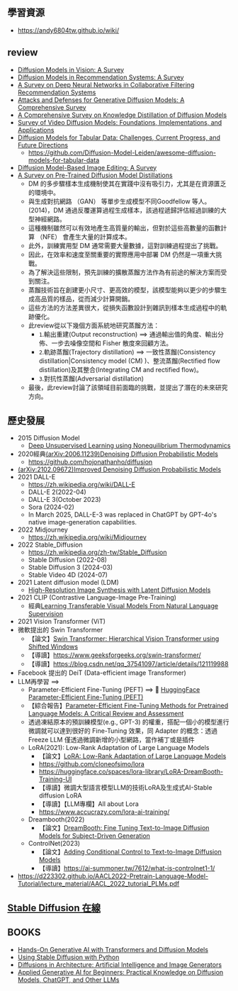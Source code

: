 ## 學習資源
- https://andy6804tw.github.io/wiki/
## review
- [Diffusion Models in Vision: A Survey](https://arxiv.org/abs/2209.04747)
- [Diffusion Models in Recommendation Systems: A Survey](https://arxiv.org/abs/2501.10548)
- [A Survey on Deep Neural Networks in Collaborative Filtering Recommendation Systems](https://arxiv.org/abs/2412.01378)
- [Attacks and Defenses for Generative Diffusion Models: A Comprehensive Survey](https://arxiv.org/abs/2408.03400)
- [A Comprehensive Survey on Knowledge Distillation of Diffusion Models](https://arxiv.org/abs/2304.04262)
- [Survey of Video Diffusion Models: Foundations, Implementations, and Applications](https://arxiv.org/abs/2504.16081)
- [Diffusion Models for Tabular Data: Challenges, Current Progress, and Future Directions](https://arxiv.org/abs/2502.17119)
  - https://github.com/Diffusion-Model-Leiden/awesome-diffusion-models-for-tabular-data 
- [Diffusion Model-Based Image Editing: A Survey](https://arxiv.org/abs/2402.17525)
- [A Survey on Pre-Trained Diffusion Model Distillations](https://arxiv.org/abs/2502.08364)
  - DM 的多步驟樣本生成機制使其在實踐中沒有吸引力，尤其是在資源匱乏的環境中。
  - 與生成對抗網路 （GAN） 等單步生成模型不同Goodfellow 等人。 (2014)，DM 通過反覆運算過程生成樣本，該過程遞歸評估經過訓練的大型神經網路。
  - 這種機制雖然可以有效地產生高質量的輸出，但對於這些高數量的函數計算 （NFE） 會產生大量的計算成本。
  - 此外，訓練實用型 DM 通常需要大量數據，這對訓練過程提出了挑戰。
  - 因此，在效率和速度至關重要的實際應用中部署 DM 仍然是一項重大挑戰。
  - 為了解決這些限制，預先訓練的擴散蒸餾方法作為有前途的解決方案而受到關注。
  - 蒸餾技術旨在創建更小尺寸、更高效的模型，該模型能夠以更少的步驟生成高品質的樣品，從而減少計算開銷。
  - 這些方法的方法差異很大，從損失函數設計到雜訊到樣本生成過程中的軌跡優化。
  - 此review從以下幾個方面系統地研究蒸餾方法：
    - `1`.輸出重建(Output reconstruction) ==> 通過輸出值的角度、輸出分佈、一步去噪像空間和 Fisher 散度來回顧方法。
    - `2`.軌跡蒸餾(Trajectory distillation) ==> 一致性蒸餾(Consistency distillation|Consistency model (CM) )、整流蒸餾(Rectified flow distillation)及其整合(Integrating CM and rectified flow)。
    - `3`.對抗性蒸餾(Adversarial distillation)
  - 最後，此review討論了該領域目前面臨的挑戰，並提出了潛在的未來研究方向。

## 歷史發展
- 2015 Diffusion Model
  - [Deep Unsupervised Learning using Nonequilibrium Thermodynamics](https://proceedings.mlr.press/v37/sohl-dickstein15.pdf)
- 2020經典[(arXiv:2006.11239)Denoising Diffusion Probabilistic Models](https://arxiv.org/abs/2006.11239)
  - https://github.com/hojonathanho/diffusion 
- [(arXiv:2102.09672)Improved Denoising Diffusion Probabilistic Models](https://arxiv.org/abs/2102.09672)
- 2021 DALL-E
  - https://zh.wikipedia.org/wiki/DALL-E
  - DALL-E 2(2022-04)
  - DALL-E 3(October 2023)
  - Sora (2024-02)
  - In March 2025, DALL-E-3 was replaced in ChatGPT by GPT-4o's native image-generation capabilities.
- 2022 Midjourney
  - https://zh.wikipedia.org/wiki/Midjourney 
- 2022 Stable_Diffusion
  - https://zh.wikipedia.org/zh-tw/Stable_Diffusion
  - Stable Diffusion (2022-08)
  - Stable Diffusion 3 (2024-03)
  - Stable Video 4D (2024-07)
- 2021 Latent diffusion model (LDM)
  - [High-Resolution Image Synthesis with Latent Diffusion Models](https://arxiv.org/abs/2112.10752) 
- 2021 CLIP (Contrastive Language-Image Pre-Training)
  - 經典[Learning Transferable Visual Models From Natural Language Supervision](https://arxiv.org/abs/2103.00020) 
- 2021 Vision Transformer (ViT)
- 微軟提出的 Swin Transformer
  - 【論文】[Swin Transformer: Hierarchical Vision Transformer using Shifted Windows](https://arxiv.org/abs/2103.14030)
  - 【導讀】https://www.geeksforgeeks.org/swin-transformer/
  - 【導讀】https://blog.csdn.net/qq_37541097/article/details/121119988
- Facebook 提出的 DeiT (Data-efficient image Transformer)
- LLM再學習 ==>
  - Parameter-Efficient Fine-Tuning (PEFT) ==> 🤗 [HuggingFace Parameter-Efficient Fine-Tuning (PEFT)](https://github.com/huggingface/peft)
  - 【綜合報告】[Parameter-Efficient Fine-Tuning Methods for Pretrained Language Models: A Critical Review and Assessment](https://arxiv.org/abs/2312.12148)
  - 透過凍結原本的預訓練模型(e.g., GPT-3) 的權重，搭配一個小的模型進行微調就可以達到很好的 Fine-Tuning 效果，同 Adapter 的概念：透過 Freeze LLM 僅透過微調新增的小型網路，當作補丁或是插件
  - LoRA(2021): Low-Rank Adaptation of Large Language Models
    - 【論文】[LoRA: Low-Rank Adaptation of Large Language Models](https://arxiv.org/abs/2106.09685)
    - https://github.com/cloneofsimo/lora
    - https://huggingface.co/spaces/lora-library/LoRA-DreamBooth-Training-UI
    - 【導讀】微調大型語言模型LLM的技術LoRA及生成式AI-Stable diffusion LoRA
    - 【導讀】【LLM專欄】All about Lora
    - https://www.accucrazy.com/lora-ai-training/
  - Dreambooth(2022)
    - 【論文】[DreamBooth: Fine Tuning Text-to-Image Diffusion Models for Subject-Driven Generation](https://arxiv.org/abs/2208.12242) 
  - ControlNet(2023)
    - 【論文】[Adding Conditional Control to Text-to-Image Diffusion Models](https://arxiv.org/abs/2302.05543)
    - 【導讀】https://ai-summoner.tw/7612/what-is-controlnet1-1/  
- https://d223302.github.io/AACL2022-Pretrain-Language-Model-Tutorial/lecture_material/AACL_2022_tutorial_PLMs.pdf


## [Stable Diffusion 在線](https://stablediffusionweb.com/zh-tw)
## BOOKS
- [Hands-On Generative AI with Transformers and Diffusion Models](https://learning.oreilly.com/library/view/hands-on-generative-ai/9781098149239/)
- [Using Stable Diffusion with Python](https://learning.oreilly.com/library/view/using-stable-diffusion/9781835086377/)
- [Diffusions in Architecture: Artificial Intelligence and Image Generators](https://learning.oreilly.com/library/view/diffusions-in-architecture/9781394191772/)
- [Applied Generative AI for Beginners: Practical Knowledge on Diffusion Models, ChatGPT, and Other LLMs]()

